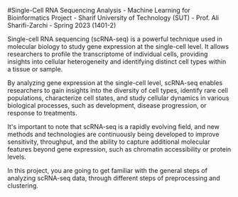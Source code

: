 #Single-Cell RNA Sequencing Analysis - Machine Learning for Bioinformatics Project - Sharif University of Technology (SUT) - Prof. Ali Sharifi-Zarchi - Spring 2023 (1401-2)


Single-cell RNA sequencing (scRNA-seq) is a powerful technique used in molecular biology to study gene expression at the single-cell level. It allows researchers to profile the transcriptome of individual cells, providing insights into cellular heterogeneity and identifying distinct cell types within a tissue or sample.

By analyzing gene expression at the single-cell level, scRNA-seq enables researchers to gain insights into the diversity of cell types, identify rare cell populations, characterize cell states, and study cellular dynamics in various biological processes, such as development, disease progression, or response to treatments.

It's important to note that scRNA-seq is a rapidly evolving field, and new methods and technologies are continuously being developed to improve sensitivity, throughput, and the ability to capture additional molecular features beyond gene expression, such as chromatin accessibility or protein levels.

In this project, you are going to get familiar with the general steps of analyzing scRNA-seq data, through different steps of preprocessing and clustering.
